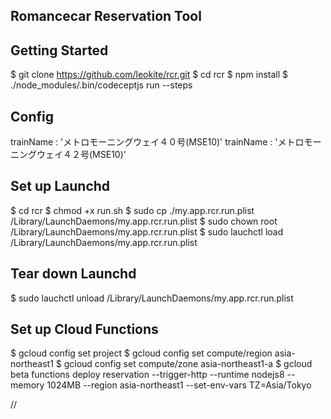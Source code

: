 Romancecar Reservation Tool
----------

Getting Started
----------
  $ git clone https://github.com/leokite/rcr.git
  $ cd rcr
  $ npm install
  $ ./node_modules/.bin/codeceptjs run --steps

Config
----------
trainName : 'メトロモーニングウェイ４０号(MSE10)'
trainName : 'メトロモーニングウェイ４２号(MSE10)'

Set up Launchd
----------
  $ cd rcr
  $ chmod +x run.sh
  $ sudo cp ./my.app.rcr.run.plist /Library/LaunchDaemons/my.app.rcr.run.plist
  $ sudo chown root /Library/LaunchDaemons/my.app.rcr.run.plist
  $ sudo lauchctl load /Library/LaunchDaemons/my.app.rcr.run.plist

Tear down Launchd
----------
  $ sudo lauchctl unload /Library/LaunchDaemons/my.app.rcr.run.plist

Set up Cloud Functions
----------
   $ gcloud config set project <PROJECT-NAME>
   $ gcloud config set compute/region asia-northeast1
   $ gcloud config set compute/zone asia-northeast1-a
   $ gcloud beta functions deploy reservation --trigger-http --runtime nodejs8 --memory 1024MB --region asia-northeast1 --set-env-vars TZ=Asia/Tokyo

//

